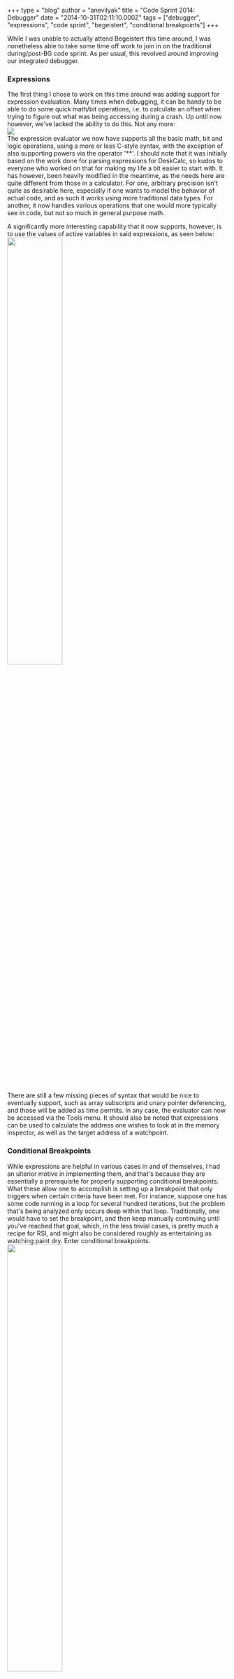+++
type = "blog"
author = "anevilyak"
title = "Code Sprint 2014: Debugger"
date = "2014-10-31T02:11:10.000Z"
tags = ["debugger", "expressions", "code sprint", "begeistert", "conditional breakpoints"]
+++

While I was unable to actually attend Begeistert this time around, I was nonetheless able to take some time off work to join in on the traditional during/post-BG code sprint. As per usual, this revolved around improving our integrated debugger.
<!--break-->
<h3>Expressions</h3>

The first thing I chose to work on this time around was adding support for expression evaluation. Many times when debugging, it can be handy to be able to do some quick math/bit operations, i.e. to calculate an offset when trying to figure out what was being accessing during a crash. Up until now however, we've lacked the ability to do this. Not any more:
<br/>
<img src="/files/simple_expr_0.png">
<br/>
The expression evaluator we now have supports all the basic math, bit and logic operations, using a more or less C-style syntax, with the exception of also supporting powers via the operator '**'. I should note that it was initially based on the work done for parsing expressions for DeskCalc, so kudos to everyone who worked on that for making my life a bit easier to start with. It has however, been heavily modified in the meantime, as the needs here are quite different from those in a calculator. For one, arbitrary precision isn't quite as desirable here, especially if one wants to model the behavior of actual code, and as such it works using more traditional data types. For another, it now handles various operations that one would more typically see in code, but not so much in general purpose math.

A significantly more interesting capability that it now supports, however, is to use the values of active variables in said expressions, as seen below:
<br/>
<a href="/files/expr_var.png"><img width="50%" height="50%" src="/files/expr_var.png"></a>
<br/>
There are still a few missing pieces of syntax that would be nice to eventually support, such as array subscripts and unary pointer deferencing, and those will be added as time permits. In any case, the evaluator can now be accessed via the Tools menu. It should also be noted that expressions can be used to calculate the address one wishes to look at in the memory inspector, as well as the target address of a watchpoint.

<h3>Conditional Breakpoints</h3>

While expressions are helpful in various cases in and of themselves, I had an ulterior motive in implementing them, and that's because they are essentially a prerequisite for properly supporting conditional breakpoints. What these allow one to accomplish is setting up a breakpoint that only triggers when certain criteria have been met. For instance, suppose one has some code running in a loop for several hundred iterations, but the problem that's being analyzed only occurs deep within that loop. Traditionally, one would have to set the breakpoint, and then keep manually continuing until you've reached that goal, which, in the less trivial cases, is pretty much a recipe for RSI, and might also be considered roughly as entertaining as watching paint dry. Enter conditional breakpoints.
<br/>
<a href="/files/cond_break.png"><img width="50%" height="50%" src="/files/cond_break.png"></a>
<br/>
Now, one can set that breakpoint as usual, but also associate a condition with it. That condition takes the form of (wait for it) an expression. In the example above, we have a very simple test program that runs a for loop for several hundred iterations. We want to stop in the middle of that. So, we set our breakpoint, and with it, the expression "i == 724". What then occurs as our program runs is, each time the breakpoint is hit, the debugger attempts to evaluate the attached expression. If that expression evaluates to zero, the breakpoint is ignored and execution continues. Only in the case where the expression evaluates to a non-zero value will the program actually be stopped at that breakpoint (or if something goes wrong during evaluation such that we can't actually determine the result of the expression correctly). In many cases, this can make tricky problems much simpler to analyze. This functionality can be accessed in one of two ways: either via the breakpoint management tab, or by simply right clicking on the corresponding breakpoint marker.

<h3>Miscellaneous</h3>

As it's been quite a while since I last posted a blog update, various other things have been worked on, though most of them weren't really worthy of their own post. For the most part, these consisted of under the hood improvements that aren't necessarily as directly user visible, such as bug fixes and various improvements to our x86-64 support and the output of our automatic crash reports. A few things however, are potentially of interest to Debugger users:

<ul>
<li> Improvements have been made to the memory inspector, such that one can now select and copy a range of data to the clipboard, and use keyboard shortcuts to navigate between blocks.</li>
<li>If one has to help the debugger locate source files, the path mappings are now saved in settings, so they're remembered the next time the same program is loaded. Also, when asking to locate a source file, we now initiate a BFS query for the filename in question, and show any potential candidates in a drop down menu, in addition to the option to explicitly locate the file yourself.</li>
<li>It is possible for a program to be built for debugging, but to have the actual debugging information data located in an external file. We now detect a program that has been built as such, and, if the external file can't be found, ask the user to locate it. Furthermore, if it's detected that the program in question came from a package, we also attempt to look up a corresponding debug information package, and if one is found, prompt the user to automatically install it.</li>
<li>In the variables view, an additional item is now available in the context menu that allows one to copy the selected variable's value to the clipboard.</li>
<li>In the registers view, one can now right click on a register and choose Inspect. This interprets that register's stored value as a memory address, and tries to jump to it accordingly.</li>
<li>The variables view now highlights the values of variables that have changed since the last step.</li>
 </ul>

<h3>Going forward</h3>

As always, there remains quite a laundry list of things to add support for, as well as various smaller feature requests that have accumulated over time. Since my free time is generally a bit more limited lately, I will most likely be tackling some of the smaller ones in the near future, as well as the usual stream of bugs to fix (thanks to everyone for reporting!). Until next time!